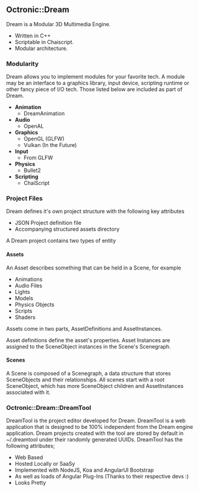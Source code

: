 ## Octronic::Dream

Dream is a Modular 3D Multimedia Engine.
* Written in C++
* Scriptable in Chaiscript.
* Modular architecture.

### Modularity

Dream allows you to implement modules for your favorite tech. A module may be an interface to a graphics library, input device, scripting runtime or other fancy piece of I/O tech. Those listed below are included as part of Dream.

* **Animation**
    * DreamAnimation
* **Audio**
    * OpenAL
* **Graphics**
    * OpenGL (GLFW)
    * Vulkan (In the Future)
* **Input**
    * From GLFW
* **Physics**
    * Bullet2
* **Scripting**
    * ChaiScript

### Project Files

Dream defines it's own project structure with the following key attributes

* JSON Project definition file
* Accompanying structured assets directory

A Dream project contains two types of entity

#### Assets
An Asset describes something that can be held in a Scene, for example

* Animations
* Audio Files
* Lights
* Models
* Physics Objects
* Scripts
* Shaders

Assets come in two parts, AssetDefinitions and AssetInstances.

Asset definitions define the asset's properties. Asset Instances are assigned
to the SceneObject instances in the Scene's Scenegraph.

#### Scenes
A Scene is composed of a Scenegraph, a data structure that stores SceneObjects
and their relationships. All scenes start with a root SceneObject, which has
more SceneObject children and AssetInstances associated with it.

### Octronic::Dream::DreamTool
DreamTool is the project editor developed for Dream. DreamTool is a web application
that is designed to be 100% independent from the Dream engine application. Dream
projects created with the tool are stored by default in ~/.dreamtool under their
randomly generated UUIDs. DreamTool has the following attributes;

* Web Based
* Hosted Locally or SaaSy
* Implemented with NodeJS, Koa and AngularUI Bootstrap
* As well as loads of Angular Plug-Ins (Thanks to their respective devs :)
* Looks Pretty
